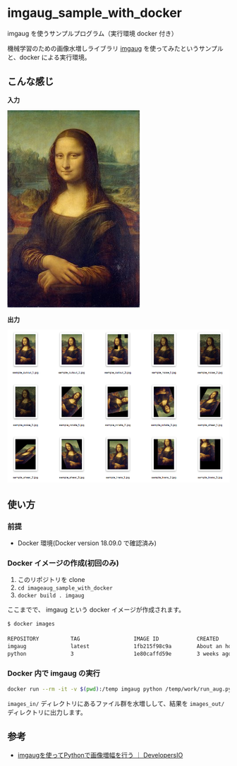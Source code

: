 # imgaug_sample_with_docker

imgaug を使うサンプルプログラム（実行環境 docker 付き）

機械学習のための画像水増しライブラリ [imgaug](https://github.com/aleju/imgaug) を使ってみたというサンプルと、docker による実行環境。

## こんな感じ

**入力**

![in](work/images_in/sample.jpg)

**出力**

![out](result.png)

## 使い方

### 前提

* Docker 環境(Docker version 18.09.0 で確認済み)

### Docker イメージの作成(初回のみ)

1. このリポジトリを clone
2. ``cd imageaug_sample_with_docker``
3. ``docker build . imgaug``

ここまでで、 imgaug という docker イメージが作成されます。

```bash
$ docker images

REPOSITORY          TAG                 IMAGE ID            CREATED             SIZE
imgaug              latest              1fb215f98c9a        About an hour ago   1.41GB
python              3                   1e80caffd59e        3 weeks ago         923MB
```

### Docker 内で imgaug の実行

```bash
docker run --rm -it -v $(pwd):/temp imgaug python /temp/work/run_aug.py
```

``images_in/`` ディレクトリにあるファイル群を水増しして、結果を ``images_out/`` ディレクトリに出力します。

## 参考

* [imgaugを使ってPythonで画像増幅を行う ｜ DevelopersIO](https://dev.classmethod.jp/etc/imgaug-introduction/)
